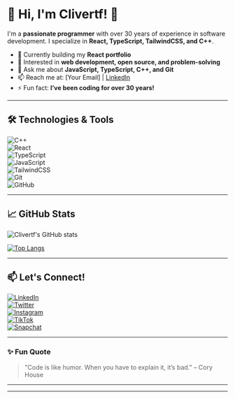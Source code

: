 # 👋 Hi, I'm Clivertf! 🚀  

I'm a **passionate programmer** with over 30 years of experience in software development. I specialize in **React, TypeScript, TailwindCSS, and C++**.  

- 🌱 Currently building my **React portfolio**  
- 🎯 Interested in **web development, open source, and problem-solving**  
- 💬 Ask me about **JavaScript, TypeScript, C++, and Git**  
- 📫 Reach me at: [Your Email] | [LinkedIn](https://linkedin.com/in/yourname)  
- ⚡ Fun fact: **I’ve been coding for over 30 years!**  

---

## 🛠️ Technologies & Tools  
![C++](https://img.shields.io/badge/C++-00599C?style=for-the-badge&logo=c%2B%2B&logoColor=white)  
![React](https://img.shields.io/badge/React-20232A?style=for-the-badge&logo=react&logoColor=61DAFB)  
![TypeScript](https://img.shields.io/badge/TypeScript-3178C6?style=for-the-badge&logo=typescript&logoColor=white)  
![JavaScript](https://img.shields.io/badge/JavaScript-F7DF1E?style=for-the-badge&logo=javascript&logoColor=black)  
![TailwindCSS](https://img.shields.io/badge/TailwindCSS-38B2AC?style=for-the-badge&logo=tailwind-css&logoColor=white)  
![Git](https://img.shields.io/badge/Git-F05032?style=for-the-badge&logo=git&logoColor=white)  
![GitHub](https://img.shields.io/badge/GitHub-181717?style=for-the-badge&logo=github&logoColor=white)  

---

## 📈 GitHub Stats  
![Clivertf's GitHub stats](https://github-readme-stats.vercel.app/api?username=Clivertf&show_icons=true&theme=radical)  

[![Top Langs](https://github-readme-stats.vercel.app/api/top-langs/?username=Clivertf&layout=compact&theme=radical)](https://github.com/Clivertf/github-readme-stats)  

---

## 📫 Let's Connect!  
[![LinkedIn](https://img.shields.io/badge/LinkedIn-0077B5?style=for-the-badge&logo=linkedin&logoColor=white&labelColor=blue)](https://linkedin.com/in/yourname)  
[![Twitter](https://img.shields.io/badge/Twitter-1DA1F2?style=for-the-badge&logo=twitter&logoColor=white&labelColor=blue)](https://twitter.com/yourhandle)  
[![Instagram](https://img.shields.io/badge/Instagram-E4405F?style=for-the-badge&logo=instagram&logoColor=white&labelColor=pink)](https://instagram.com/yourhandle)  
[![TikTok](https://img.shields.io/badge/TikTok-000000?style=for-the-badge&logo=tiktok&logoColor=white&labelColor=black)](https://tiktok.com/@yourhandle)  
[![Snapchat](https://img.shields.io/badge/Snapchat-FFFC00?style=for-the-badge&logo=snapchat&logoColor=black&labelColor=yellow)](https://www.snapchat.com/add/yourhandle)  

---

### **✨ Fun Quote**  
> "Code is like humor. When you have to explain it, it’s bad." – Cory House  

---



---

